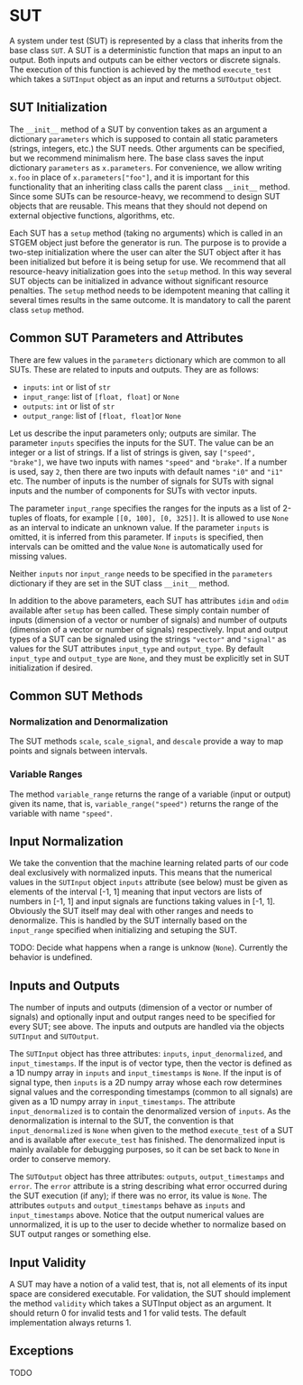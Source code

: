# SUT
A system under test (SUT) is represented by a class that inherits from the base class `SUT`. A SUT is a deterministic function that maps an input to an output. Both inputs and outputs can be either vectors or discrete signals. The execution of this function is achieved by the method `execute_test` which takes a `SUTInput` object as an input and returns a `SUTOutput` object.

## SUT Initialization
The `__init__` method of a SUT by convention takes as an argument a dictionary `parameters` which is supposed to contain all static parameters (strings, integers, etc.) the SUT needs. Other arguments can be specified, but we recommend minimalism here. The base class saves the input dictionary `parameters` as `x.parameters`. For convenience, we allow writing `x.foo` in place of `x.parameters["foo"]`, and it is important for this functionality that an inheriting class calls the parent class `__init__` method. Since some SUTs can be resource-heavy, we recommend to design SUT objects that are reusable. This means that they should not depend on external objective functions, algorithms, etc.

Each SUT has a `setup` method (taking no arguments) which is called in an STGEM object just before the generator is run. The purpose is to provide a two-step initialization where the user can alter the SUT object after it has been initialized but before it is being setup for use. We recommend that all resource-heavy initialization goes into the `setup` method. In this way several SUT objects can be initialized in advance without significant resource penalties. The `setup` method needs to be idempotent meaning that calling it several times results in the same outcome. It is mandatory to call the parent class `setup` method.

## Common SUT Parameters and Attributes
There are few values in the `parameters` dictionary which are common to all SUTs. These are related to inputs and outputs. They are as follows:

* `inputs`: `int` or list of `str`
* `input_range`: list of `[float, float]` or `None`
* `outputs`: `int` or list of `str`
* `output_range`: list of `[float, float]`or `None`

Let us describe the input parameters only; outputs are similar. The parameter `inputs` specifies the inputs for the SUT. The value can be an integer or a list of strings. If a list of strings is given, say `["speed", "brake"]`, we have two inputs with names `"speed"` and `"brake"`. If a number is used, say `2`, then there are two inputs with default names `"i0"` and `"i1"` etc. The number of inputs is the number of signals for SUTs with signal inputs and the number of components for SUTs with vector inputs.

The parameter `input_range` specifies the ranges for the inputs as a list of 2-tuples of floats, for example `[[0, 100], [0, 325]]`. It is allowed to use `None` as an interval to indicate an unknown value. If the parameter `inputs` is omitted, it is inferred from this parameter. If `inputs` is specified, then intervals can be omitted and the value `None` is automatically used for missing values.

Neither `inputs` nor `input_range` needs to be specified in the `parameters` dictionary if they are set in the SUT class `__init__` method.

In addition to the above parameters, each SUT has attributes `idim` and `odim` available after `setup` has been called. These simply contain number of inputs (dimension of a vector or number of signals) and number of outputs (dimension of a vector or number of signals) respectively. Input and output types of a SUT can be signaled using the strings `"vector"` and `"signal"` as values for the SUT attributes `input_type` and `output_type`. By default `input_type` and `output_type` are `None`, and they must be explicitly set in SUT initialization if desired.

## Common SUT Methods

### Normalization and Denormalization
The SUT methods `scale`, `scale_signal`, and `descale` provide a way to map points and signals between intervals.

### Variable Ranges
The method `variable_range` returns the range of a variable (input or output) given its name, that is, `variable_range("speed")` returns the range of the variable with name `"speed"`.

## Input Normalization
We take the convention that the machine learning related parts of our code deal exclusively with normalized inputs. This means that the numerical values in the `SUTInput` object `inputs` attribute (see below) must be given as elements of the interval [-1, 1] meaning that input vectors are lists of numbers in [-1, 1] and input signals are functions taking values in [-1, 1]. Obviously the SUT itself may deal with other ranges and needs to denormalize. This is handled by the SUT internally based on the `input_range` specified when initializing and setuping the SUT.

TODO: Decide what happens when a range is unknow (`None`). Currently the behavior is undefined.

## Inputs and Outputs
The number of inputs and outputs (dimension of a vector or number of signals) and optionally input and output ranges need to be specified for every SUT; see above. The inputs and outputs are handled via the objects `SUTInput` and `SUTOutput`.

The `SUTInput` object has three attributes: `inputs`, `input_denormalized`, and `input_timestamps`. If the input is of vector type, then the vector is defined as a 1D numpy array in `inputs` and `input_timestamps` is `None`. If the input is of signal type, then `inputs` is a 2D numpy array whose each row determines signal values and the corresponding timestamps (common to all signals) are given as a 1D numpy array in `input_timestamps`. The attribute `input_denormalized` is to contain the denormalized version of `inputs`. As the denormalization is internal to the SUT, the convention is that `input_denormalized` is `None` when given to the method `execute_test` of a SUT and is available after `execute_test` has finished. The denormalized input is mainly available for debugging purposes, so it can be set back to `None` in order to conserve memory.

The `SUTOutput` object has three attributes: `outputs`, `output_timestamps` and `error`. The `error` attribute is a string describing what error occurred during the SUT execution (if any); if there was no error, its value is `None`. The attributes `outputs` and `output_timestamps` behave as `inputs` and `input_timestamps` above. Notice that the output numerical values are unnormalized, it is up to the user to decide whether to normalize based on SUT output ranges or something else.

## Input Validity
A SUT may have a notion of a valid test, that is, not all elements of its input space are considered executable. For validation, the SUT should implement the method `validity` which takes a SUTInput object as an argument. It should return 0 for invalid tests and 1 for valid tests. The default implementation always returns 1.

## Exceptions
TODO

